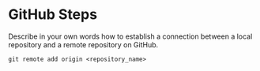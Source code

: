 # GitHub Steps

Describe in your own words how to establish a connection between a local repository and a remote repository on GitHub.

`git remote add origin <repository_name>`